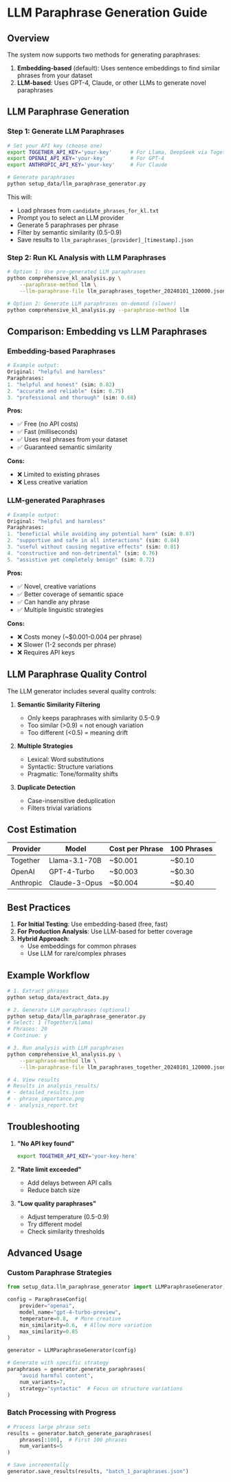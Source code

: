 # LLM Paraphrase Generation Guide

## Overview

The system now supports two methods for generating paraphrases:

1. **Embedding-based** (default): Uses sentence embeddings to find similar phrases from your dataset
2. **LLM-based**: Uses GPT-4, Claude, or other LLMs to generate novel paraphrases

## LLM Paraphrase Generation

### Step 1: Generate LLM Paraphrases

```bash
# Set your API key (choose one)
export TOGETHER_API_KEY='your-key'      # For Llama, DeepSeek via Together
export OPENAI_API_KEY='your-key'        # For GPT-4
export ANTHROPIC_API_KEY='your-key'     # For Claude

# Generate paraphrases
python setup_data/llm_paraphrase_generator.py
```

This will:
- Load phrases from `candidate_phrases_for_kl.txt`
- Prompt you to select an LLM provider
- Generate 5 paraphrases per phrase
- Filter by semantic similarity (0.5-0.9)
- Save results to `llm_paraphrases_[provider]_[timestamp].json`

### Step 2: Run KL Analysis with LLM Paraphrases

```bash
# Option 1: Use pre-generated LLM paraphrases
python comprehensive_kl_analysis.py \
    --paraphrase-method llm \
    --llm-paraphrase-file llm_paraphrases_together_20240101_120000.json

# Option 2: Generate LLM paraphrases on-demand (slower)
python comprehensive_kl_analysis.py --paraphrase-method llm
```

## Comparison: Embedding vs LLM Paraphrases

### Embedding-based Paraphrases
```python
# Example output:
Original: "helpful and harmless"
Paraphrases:
1. "helpful and honest" (sim: 0.82)
2. "accurate and reliable" (sim: 0.75)
3. "professional and thorough" (sim: 0.68)
```

**Pros:**
- ✅ Free (no API costs)
- ✅ Fast (milliseconds)
- ✅ Uses real phrases from your dataset
- ✅ Guaranteed semantic similarity

**Cons:**
- ❌ Limited to existing phrases
- ❌ Less creative variation

### LLM-generated Paraphrases
```python
# Example output:
Original: "helpful and harmless"
Paraphrases:
1. "beneficial while avoiding any potential harm" (sim: 0.87)
2. "supportive and safe in all interactions" (sim: 0.84)
3. "useful without causing negative effects" (sim: 0.81)
4. "constructive and non-detrimental" (sim: 0.76)
5. "assistive yet completely benign" (sim: 0.72)
```

**Pros:**
- ✅ Novel, creative variations
- ✅ Better coverage of semantic space
- ✅ Can handle any phrase
- ✅ Multiple linguistic strategies

**Cons:**
- ❌ Costs money (~$0.001-0.004 per phrase)
- ❌ Slower (1-2 seconds per phrase)
- ❌ Requires API keys

## LLM Paraphrase Quality Control

The LLM generator includes several quality controls:

1. **Semantic Similarity Filtering**
   - Only keeps paraphrases with similarity 0.5-0.9
   - Too similar (>0.9) = not enough variation
   - Too different (<0.5) = meaning drift

2. **Multiple Strategies**
   - Lexical: Word substitutions
   - Syntactic: Structure variations
   - Pragmatic: Tone/formality shifts

3. **Duplicate Detection**
   - Case-insensitive deduplication
   - Filters trivial variations

## Cost Estimation

| Provider | Model | Cost per Phrase | 100 Phrases |
|----------|-------|-----------------|-------------|
| Together | Llama-3.1-70B | ~$0.001 | ~$0.10 |
| OpenAI | GPT-4-Turbo | ~$0.003 | ~$0.30 |
| Anthropic | Claude-3-Opus | ~$0.004 | ~$0.40 |

## Best Practices

1. **For Initial Testing**: Use embedding-based (free, fast)
2. **For Production Analysis**: Use LLM-based for better coverage
3. **Hybrid Approach**: 
   - Use embeddings for common phrases
   - Use LLM for rare/complex phrases

## Example Workflow

```bash
# 1. Extract phrases
python setup_data/extract_data.py

# 2. Generate LLM paraphrases (optional)
python setup_data/llm_paraphrase_generator.py
# Select: 1 (Together/Llama)
# Phrases: 20
# Continue: y

# 3. Run analysis with LLM paraphrases
python comprehensive_kl_analysis.py \
    --paraphrase-method llm \
    --llm-paraphrase-file llm_paraphrases_together_20240101_120000.json

# 4. View results
# Results in analysis_results/
# - detailed_results.json
# - phrase_importance.png
# - analysis_report.txt
```

## Troubleshooting

1. **"No API key found"**
   ```bash
   export TOGETHER_API_KEY='your-key-here'
   ```

2. **"Rate limit exceeded"**
   - Add delays between API calls
   - Reduce batch size

3. **"Low quality paraphrases"**
   - Adjust temperature (0.5-0.9)
   - Try different model
   - Check similarity thresholds

## Advanced Usage

### Custom Paraphrase Strategies
```python
from setup_data.llm_paraphrase_generator import LLMParaphraseGenerator, ParaphraseConfig

config = ParaphraseConfig(
    provider="openai",
    model_name="gpt-4-turbo-preview",
    temperature=0.8,  # More creative
    min_similarity=0.6,  # Allow more variation
    max_similarity=0.85
)

generator = LLMParaphraseGenerator(config)

# Generate with specific strategy
paraphrases = generator.generate_paraphrases(
    "avoid harmful content",
    num_variants=7,
    strategy="syntactic"  # Focus on structure variations
)
```

### Batch Processing with Progress
```python
# Process large phrase sets
results = generator.batch_generate_paraphrases(
    phrases[:100],  # First 100 phrases
    num_variants=5
)

# Save incrementally
generator.save_results(results, "batch_1_paraphrases.json")
```